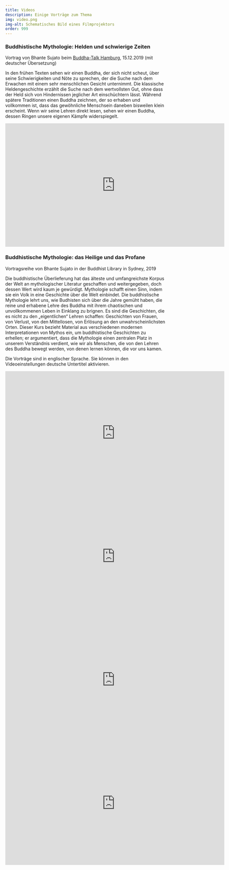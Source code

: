 ```yaml
---
title: Videos
description: Einige Vorträge zum Thema
img: video.png
img-alt: Schematisches Bild eines Filmprojektors
order: 999
---
```


### Buddhistische Mythologie: Helden und schwierige Zeiten

Vortrag von Bhante Sujato beim [Buddha-Talk Hamburg](https://www.buddha-talk.de/past-events-2019/), 15.12.2019 (mit deutscher Übersetzung)

In den frühen Texten sehen wir einen Buddha, der sich nicht scheut, über seine Schwierigkeiten und Nöte zu sprechen, der die Suche nach dem Erwachen mit einem sehr menschlichen Gesicht unternimmt. Die klassische Heldengeschichte erzählt die Suche nach dem wertvollsten Gut, ohne dass der Held sich von Hindernissen jeglicher Art einschüchtern lässt. Während spätere Traditionen einen Buddha zeichnen, der so erhaben und vollkommen ist, dass das gewöhnliche Menschsein daneben bisweilen klein erscheint. Wenn wir seine Lehren direkt lesen, sehen wir einen Buddha, dessen Ringen unsere eigenen Kämpfe widerspiegelt.

<iframe width="690" height="388" src="https://www.youtube-nocookie.com/embed/RFr2arZlgbo" title="YouTube video player" frameborder="0" allow="accelerometer; autoplay; clipboard-write; encrypted-media; gyroscope; picture-in-picture" allowfullscreen></iframe>

### Buddhistische Mythologie: das Heilige und das Profane

Vortragsreihe von Bhante Sujato in der Buddhist Library in Sydney, 2019

Die buddhistische Überlieferung hat das älteste und umfangreichste Korpus der Welt an mythologischer Literatur geschaffen und weitergegeben, doch dessen Wert wird kaum je gewürdigt. Mythologie schafft einen Sinn, indem sie ein Volk in eine Geschichte über die Welt einbindet. Die buddhistische Mythologie lehrt uns, wie Budhisten sich über die Jahre gemüht haben, die reine und erhabene Lehre des Buddha mit ihrem chaotischen und unvollkommenen Leben in Einklang zu brignen. Es sind die Geschichten, die es nicht zu den „eigentlichen“ Lehren schaffen: Geschichten von Frauen, von Verlust, von den Mittellosen, von Erlösung an den unwahrscheinlichsten Orten. Dieser Kurs bezieht Material aus verschiedenen modernen Interpretationen von Mythos ein, um buddhistische Geschichten zu erhellen; er argumentiert, dass die Mythologie einen zentralen Platz in unserem Verständnis verdient, wie wir als Menschen, die von den Lehren des Buddha bewegt werden, von denen lernen können, die vor uns kamen.

Die Vorträge sind in englischer Sprache. Sie können in den Videoeinstellungen deutsche Untertitel aktivieren.


<iframe width="690" height="388" src="https://www.youtube-nocookie.com/embed/lgtxSNcNWoo" title="YouTube video player" frameborder="0" allow="accelerometer; autoplay; clipboard-write; encrypted-media; gyroscope; picture-in-picture" allowfullscreen></iframe>


<iframe width="690" height="388" src="https://www.youtube-nocookie.com/embed/D5QI5bORT7k" title="YouTube video player" frameborder="0" allow="accelerometer; autoplay; clipboard-write; encrypted-media; gyroscope; picture-in-picture" allowfullscreen></iframe>


<iframe width="690" height="388" src="https://www.youtube-nocookie.com/embed/54fXWg1EO00" title="YouTube video player" frameborder="0" allow="accelerometer; autoplay; clipboard-write; encrypted-media; gyroscope; picture-in-picture" allowfullscreen></iframe>


<iframe width="690" height="388" src="https://www.youtube-nocookie.com/embed/Pa-CS6366FM" title="YouTube video player" frameborder="0" allow="accelerometer; autoplay; clipboard-write; encrypted-media; gyroscope; picture-in-picture" allowfullscreen></iframe>
